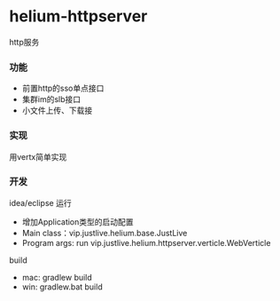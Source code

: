 # helium-httpserver

http服务

### 功能
  - 前置http的sso单点接口
  - 集群im的slb接口
  - 小文件上传、下载接
  
### 实现
  用vertx简单实现
  
  
### 开发

idea/eclipse 运行
- 增加Application类型的启动配置
- Main class：vip.justlive.helium.base.JustLive
- Program args: run vip.justlive.helium.httpserver.verticle.WebVerticle


build
- mac: gradlew build
- win: gradlew.bat build

